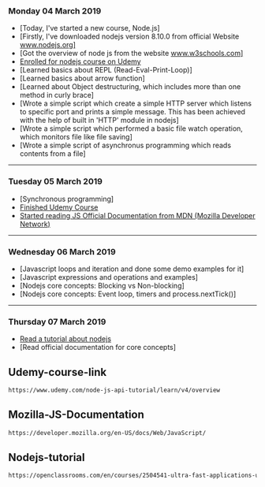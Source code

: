 ### Monday 04 March 2019 
* [Today, I've started a new course, Node.js]
* [Firstly, I've downloaded nodejs version 8.10.0 from official Website www.nodejs.org]
* [Got the overview of node js from the website www.w3schools.com]
* [Enrolled for nodejs course on Udemy](#Udemy-course-link)
* [Learned basics about REPL (Read-Eval-Print-Loop)]
* [Learned basics about arrow function]
* [Learned about Object destructuring, which includes more than one method in curly brace]
* [Wrote a simple script which create a simple HTTP server which listens to specific port and prints a simple message. This has been achieved with the help of built in 'HTTP' module in nodejs]
* [Wrote a simple script which performed a basic file watch operation, which monitors file like file saving]
* [Wrote a simple script of asynchronus programming which reads contents from a file]

--------------------------------------------------------------------------------

### Tuesday 05 March 2019
* [Synchronous programming]
* [Finished Udemy Course](#Udemy-course-link)
* [Started reading JS Official Documentation from MDN (Mozilla Developer Network)](#Mozilla-JS-Documentation)

--------------------------------------------------------------------------------

### Wednesday 06 March 2019 

* [Javascript loops and iteration and done some demo examples for it]
* [Javascript expressions and operations and examples]
* [Nodejs core concepts: Blocking vs Non-blocking]
* [Nodejs core concepts: Event loop, timers and process.nextTick()]
--------------------------------------------------------------------------------

### Thursday 07 March 2019
* [Read a tutorial about nodejs](#Nodejs-tutorial)
* [Read official documentation for core concepts]

## Udemy-course-link
```sh
https://www.udemy.com/node-js-api-tutorial/learn/v4/overview
```

## Mozilla-JS-Documentation
```sh
https://developer.mozilla.org/en-US/docs/Web/JavaScript/
```

## Nodejs-tutorial
```sh
https://openclassrooms.com/en/courses/2504541-ultra-fast-applications-using-node-js
```
